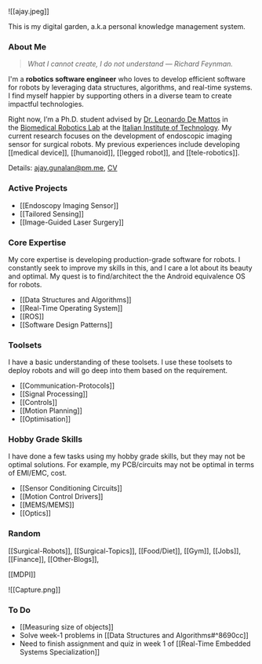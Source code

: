 

![[ajay.jpeg]]


This is my digital garden, a.k.a personal knowledge management system.

### About Me

> *What I cannot create, I do not understand — Richard Feynman.*

I'm a **robotics software engineer** who loves to develop efficient software for robots by leveraging data structures, algorithms, and real-time systems. I find myself happier by supporting others in a diverse team to create impactful technologies.

Right now, I’m a Ph.D. student advised by [Dr. Leonardo De Mattos](https://www.iit.it/people/leonardo-demattos) in the [Biomedical Robotics Lab](https://advr.iit.it/index.php/research/biomedical-robotics) at the [Italian Institute of Technology](https://iit.it/). My current research focuses on the development of endoscopic imaging sensor for surgical robots. My previous experiences include developing  [[medical device]], [[humanoid]], [[legged robot]], and [[tele-robotics]].

Details: [ajay.gunalan@pm.me](mailto:ajay.gunalan@pm.me), [CV](https://ajaygunalan.github.io/assets/ajayg_cv.pdf) 
  

### Active Projects
- [[Endoscopy Imaging Sensor]]
- [[Tailored Sensing]]
- [[Image-Guided Laser Surgery]]

### Core Expertise
My core expertise is developing production-grade software for robots. I constantly seek to improve my skills in this, and I care a lot about its beauty and optimal. My quest is to find/architect the the Android equivalence OS for robots. 

- [[Data Structures and Algorithms]]
- [[Real-Time Operating System]]
- [[ROS]]
- [[Software Design Patterns]]

### Toolsets
I have a basic understanding of these toolsets. I use these toolsets to deploy robots and will go deep into them based on the requirement. 

- [[Communication-Protocols]]
- [[Signal Processing]]
- [[Controls]]
- [[Motion Planning]]
- [[Optimisation]]

### Hobby Grade Skills
I have done a few tasks using my hobby grade skills, but they may not be optimal solutions. For example, my PCB/circuits may not be optimal in terms of EMI/EMC, cost.

- [[Sensor Conditioning Circuits]]
- [[Motion Control Drivers]]
- [[MEMS/MEMS]]
- [[Optics]]

### Random 
[[Surgical-Robots]], [[Surgical-Topics]], [[Food/Diet]], [[Gym]], [[Jobs]], [[Finance]], [[Other-Blogs]],

[[MDPI]]



![[Capture.png]]

### To Do
- [[Measuring size of objects]]
- Solve week-1 problems in [[Data Structures and Algorithms#^8690cc]]
- Need to finish assignment and quiz in week 1 of [[Real-Time Embedded Systems Specialization]]




